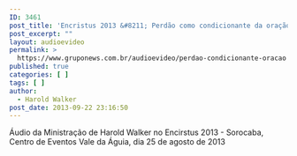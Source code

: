 ```yaml
---
ID: 3461
post_title: 'Encristus 2013 &#8211; Perdão como condicionante da oração'
post_excerpt: ""
layout: audioevideo
permalink: >
  https://www.gruponews.com.br/audioevideo/perdao-condicionante-oracao
published: true
categories: [ ]
tags: [ ]
author:
  - Harold Walker
post_date: 2013-09-22 23:16:50
---
```

Áudio da Ministração de Harold Walker no Encirstus 2013 - Sorocaba, Centro de Eventos Vale da Águia, dia 25 de agosto de 2013